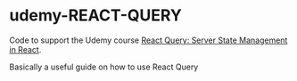 # udemy-REACT-QUERY
Code to support the Udemy course [React Query: Server State Management in React](https://www.udemy.com/course/learn-react-query/?referralCode=1479BB9FA7CA6F31671E).

Basically a useful guide on how to use React Query
